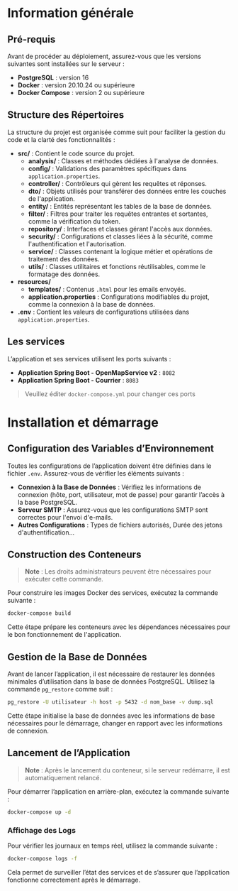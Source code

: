 # Information générale

## Pré-requis

Avant de procéder au déploiement, assurez-vous que les versions suivantes sont installées sur le serveur :

- **PostgreSQL** : version 16
- **Docker** : version 20.10.24 ou supérieure
- **Docker Compose** : version 2 ou supérieure

## Structure des Répertoires

La structure du projet est organisée comme suit pour faciliter la gestion du code et la clarté des fonctionnalités :

- **src/** : Contient le code source du projet.
    - **analysis/** : Classes et méthodes dédiées à l'analyse de données.
    - **config/** : Validations des paramètres spécifiques dans `application.properties`.
    - **controller/** : Contrôleurs qui gèrent les requêtes et réponses.
    - **dto/** : Objets utilisés pour transférer des données entre les couches de l'application.
    - **entity/** : Entités représentant les tables de la base de données.
    - **filter/** : Filtres pour traiter les requêtes entrantes et sortantes, comme la vérification du token.
    - **repository/** : Interfaces et classes gérant l'accès aux données.
    - **security/** : Configurations et classes liées à la sécurité, comme l'authentification et l'autorisation.
    - **service/** : Classes contenant la logique métier et opérations de traitement des données.
    - **utils/** : Classes utilitaires et fonctions réutilisables, comme le formatage des données.
- **resources/**
    - **templates/** : Contenus `.html` pour les emails envoyés.
    - **application.properties** : Configurations modifiables du projet, comme la connexion à la base de données.
- **.env** : Contient les valeurs de configurations utilisées dans `application.properties`.

## Les services

L’application et ses services utilisent les ports suivants :

- **Application Spring Boot - OpenMapService v2** : `8082`
- **Application Spring Boot - Courrier** : `8083` 

> Veuillez éditer `docker-compose.yml` pour changer ces ports

# Installation et démarrage

## Configuration des Variables d’Environnement

Toutes les configurations de l’application doivent être définies dans le fichier `.env`. Assurez-vous de vérifier les éléments suivants :

- **Connexion à la Base de Données** : Vérifiez les informations de connexion (hôte, port, utilisateur, mot de passe) pour garantir l’accès à la base PostgreSQL.
- **Serveur SMTP** : Assurez-vous que les configurations SMTP sont correctes pour l'envoi d'e-mails.
- **Autres Configurations** : Types de fichiers autorisés, Durée des jetons d'authentification...

## Construction des Conteneurs

> **Note** : Les droits administrateurs peuvent être nécessaires pour exécuter cette commande.

Pour construire les images Docker des services, exécutez la commande suivante :

```bash
docker-compose build
```

Cette étape prépare les conteneurs avec les dépendances nécessaires pour le bon fonctionnement de l'application.

## Gestion de la Base de Données

Avant de lancer l’application, il est nécessaire de restaurer les données minimales d’utilisation dans la base de données PostgreSQL. Utilisez la commande `pg_restore` comme suit :

```bash
pg_restore -U utilisateur -h host -p 5432 -d nom_base -v dump.sql
```

Cette étape initialise la base de données avec les informations de base nécessaires pour le démarrage, changer en rapport avec les informations de connexion.

## Lancement de l’Application

> **Note** : Après le lancement du conteneur, si le serveur redémarre, il est automatiquement relancé.


Pour démarrer l’application en arrière-plan, exécutez la commande suivante :

```bash
docker-compose up -d
```

### Affichage des Logs

Pour vérifier les journaux en temps réel, utilisez la commande suivante :

```bash
docker-compose logs -f
```

Cela permet de surveiller l’état des services et de s’assurer que l’application fonctionne correctement après le démarrage.

